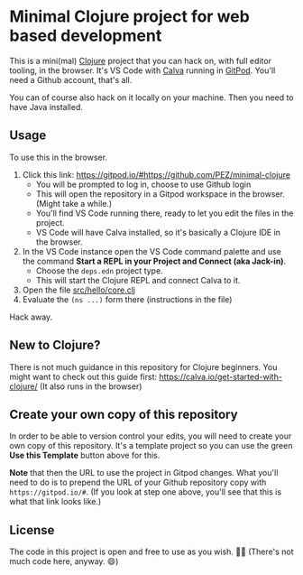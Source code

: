 # Minimal Clojure project for web based development

This is a mini(mal) [Clojure](https://clojure.org) project that you can hack on, with full editor tooling, in the browser. It's VS Code with [Calva](https:/calva.io) running in [GitPod](https://gitpod.io). You'll need a Github account, that's all.

You can of course also hack on it locally on your machine. Then you need to have Java installed.

## Usage

To use this in the browser.

1. Click this link: https://gitpod.io/#https://github.com/PEZ/minimal-clojure
   * You will be prompted to log in, choose to use Github login
   * This will open the repository in a Gitpod workspace in the browser. (Might take a while.)
   * You'll find VS Code running there, ready to let you edit the files in the project.
   * VS Code will have Calva installed, so it's basically a Clojure IDE in the browser.
1. In the VS Code instance open the VS Code command palette and use the command **Start a REPL in your Project and Connect (aka Jack-in)**.
   * Choose the `deps.edn` project type.
   * This will start the Clojure REPL and connect Calva to it.
1. Open the file [src/hello/core.clj](src/hello/core.clj)
1. Evaluate the `(ns ...)` form there (instructions in the file)

Hack away.

## New to Clojure?

There is not much guidance in this repository for Clojure beginners. You might want to check out this guide first: https://calva.io/get-started-with-clojure/ (It also runs in the browser)

## Create your own copy of this repository

In order to be able to version control your edits, you will need to create your own copy of this repository. It's a template project so you can use the green **Use this Template** button above for this.

**Note** that then the URL to use the project in Gitpod changes. What you'll need to do is to prepend the URL of your Github repository copy with `https://gitpod.io/#`. (If you look at step one above, you'll see that this is what that link looks like.)

## License

The code in this project is open and free to use as you wish. 🗽🍺 (There's not much code here, anyway. 😄)

